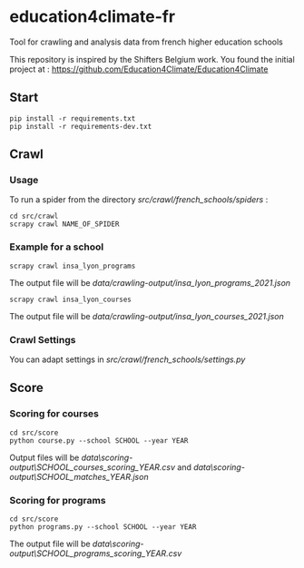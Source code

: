 # education4climate-fr
Tool for crawling and analysis data from french higher education schools

This repository is inspired by the Shifters Belgium work. You found the initial project at : https://github.com/Education4Climate/Education4Climate


## Start

```
pip install -r requirements.txt
pip install -r requirements-dev.txt
```

## Crawl

### Usage

To run a spider from the directory *src/crawl/french_schools/spiders* : 

```
cd src/crawl
scrapy crawl NAME_OF_SPIDER
```

###  Example for a school

```
scrapy crawl insa_lyon_programs
```

The output file will be *data/crawling-output/insa_lyon_programs_2021.json*

```
scrapy crawl insa_lyon_courses
```

The output file will be *data/crawling-output/insa_lyon_courses_2021.json*

### Crawl Settings

You can adapt settings in *src/crawl/french_schools/settings.py*

## Score

### Scoring for courses

```
cd src/score
python course.py --school SCHOOL --year YEAR
```

Output files will be *data\scoring-output\SCHOOL_courses_scoring_YEAR.csv* and *data\scoring-output\SCHOOL_matches_YEAR.json*

### Scoring for programs

```
cd src/score
python programs.py --school SCHOOL --year YEAR
```

The output file will be *data\scoring-output\SCHOOL_programs_scoring_YEAR.csv*

